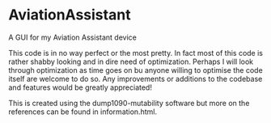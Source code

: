 # AviationAssistant
A GUI for my Aviation Assistant device

This code is in no way perfect or the most pretty. In fact most of this code is rather shabby looking and in dire need of optimization. Perhaps I will look through optimization as time goes on bu anyone willing to optimise the code itself are welcome to do so. Any improvements or additions to the codebase and features would be greatly appreciated!

This is created using the dump1090-mutability software but more on the references can be found in information.html.
